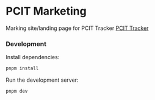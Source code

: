 # PCIT Marketing

Marking site/landing page for PCIT Tracker [PCIT Tracker](https://www.pcit-tracker.com)

### Development

Install dependencies:

```bash
pnpm install
```

Run the development server:

```bash
pnpm dev
```
